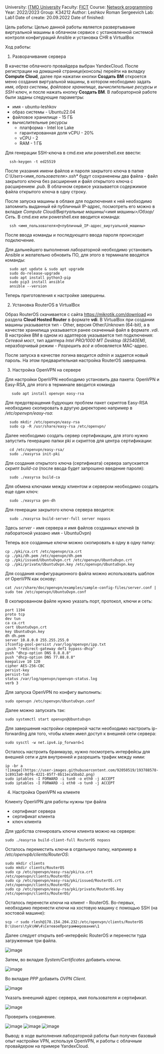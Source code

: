 University: [ITMO University](https://itmo.ru/ru/)
Faculty: [FICT](https://fict.itmo.ru)
Course: [Network programming](https://github.com/itmo-ict-faculty/network-programming)
Year: 2022/2023
Group: K34212
Author: Leshkov Roman Sergeevich
Lab: Lab1
Date of create: 20.09.2022
Date of finished: 

Цель работы: 
Целью данной работы является развертывание виртуальной машины в облачном сервисе с установленной системой контроля конфигураций Ansible и установка CHR в VirtualBox

Ход работы:
1. Разворачивание сервера

В качестве облачного провайдера выбран YandexCloud. После регистрации на домашней странице(консоль) перейти на вкладку **Compute Cloud**, далее при нажатии кнопки **Создать ВМ** откроется меню создания виртуальной машины, в котором необходимо задать *имя, образ системы, файловое хранилище, вычислительные ресурсы и SSH-ключ*, и после нажать кнопку **Создать ВМ**. 
В лабораторной работе были заданы следующие параметры: 
  - имя - ubuntu-leshkov
  - образ системы - Ubuntu22.04
  - файловое хранилище - 15 ГБ
  - вычислительные ресурсы
    - платформа - Intel Ice Lake
    - гарантированная доля vCPU - 20%
    - vCPU - 2
    - RAM - 1 ГБ
    
Для генерации SSH-ключа в cmd.exe или powershell.exe ввести:
  
      ssh-keygen -t ed25519
      
После указания имени файлов и пароля закрытого ключа в папке *C:\Users\<имя_пользователя>\.ssh\** будут сохраненены два файла - файл закрытого ключа без расширения и файл открытого ключа с расширением *.pub*. В облачном сервисе указывается содержимое файла открытого ключа в одну строку.
  
После запуска машины в облаке для подключения к ней необходимо запомнить выданный ей публичный IP-адрес, посмотреть его можно в вкладке *Compute Cloud/Виртуальные машины/<имя машины>/Обзор/Сеть*. В cmd.exe или powershell.exe вводится команда:
  
      ssh <имя_пользователя>@<публичный_IP-адрес_виртуальной_машины>
      
После ввода команды и последующего ввода пароля происходит подключение.
  
Для дальнейшего выполнения лабораторной необходимо установить Ansible и желательно обновить ПО, для этого в терминале вводятся команды:
  
      sudo apt update & sudo apt upgrade
      sudo do-release-upgrade
      sudo apt install python3-pip
      sudo pip3 install ansible
      ansible --version
      
Теперь приготовления к настройке завершены.
  
2. Установка RouterOS в VirtualBox

Образ RouterOS скачивается с сайта https://mikrotik.com/download из раздела **Cloud Hosted Router** в формате **vdi**. В VirtualBox при создании машины указывается тип - Other, версия Other/Unknown (64-bit), а в качестве хранилища указывается ранее скаченный файл в формате *.vdi*. В настройке ВМ в одном из адаптеров указывается тип подключения: *Сетевой мост*, тип адаптера *Intel PRO/1000 MT Desktop (82540EM)*, неразборчивый режим - *Разрешить всё* и обновляется MAC-адрес.
  
 После запуска в качестве логина вводится *admin* и задается новый пароль. На этом предварительная настройка RouterOS завершена.
  
3. Настройка OpenVPN на сервере

Для настройки OpenVPN необходимо установить два пакета: OpenVPN и Easy-RSA, для этого в терминале вводится команда
  
       sudo apt install openvpn easy-rsa
       
Для предотвращения будующих проблем пакет скриптов Easy-RSA необходимо скопировать в другую директорию например в */etc/openvpn/easy-rsa*:
  
      sudo mkdir /etc/openvpn/easy-rsa
      sudo cp -R /usr/share/easy-rsa /etc/openvpn/
      
Далее необходимо создать сервер сертификации, для этого нужно запустить генерацию папки pki и скриптов для центра сертификации:
  
      cd /etc/openvpn/easy-rsa/
      sudo ./easyrsa init-pki
      
Для создания открытого ключа (сертификата) сервера запускается скрипт *build-ca* (после ввода будет запрошено введение пароля):
  
      sudo ./easyrsa build-ca

Для обмена ключами между клиентом и сервером необходимо создать еще один ключ:
  
      sudo ./easyrsa gen-dh
  
Для генерации закрытого ключа сервера вводится:
  
      sudo ./easyrsa build-server-full server nopass
      
Здесь *server* - имя сервера и имя файлов созданных ключей (в лаборатоной указано имя - UbuntuOvpn)

Теперь все созданные ключи можно скопировать в одну в одну папку:

    cp ./pki/ca.crt /etc/openvpn/ca.crt
    cp ./pki/dh.pem /etc/openvpn/dh.pem
    cp ./pki/issued/UbuntuOvpn.crt /etc/openvpn/UbuntuOvpn.crt
    cp ./pki/private/UbuntuOvpn.key /etc/openvpn/UbuntuOvpn.key
    
Для создания конфигурационного файла можно использовать шаблон от OpenVPN как основу:

    cat /usr/share/doc/openvpn/examples/sample-config-files/server.conf | sudo tee /etc/openvpn/UbuntuOvpn.conf

В скопированном файле нужно указать порт, протокол, ключи и сеть:

    port 1194
    proto tcp
    dev tun
    ca ca.crt
    cert UbuntuOvpn.crt
    key UbuntuOvpn.key
    dh dh.pem
    server 10.8.0.0 255.255.255.0
    ifconfig-pool-persist /var/log/openvpn/ipp.txt
    ;push "redirect-gateway def1 bypass-dhcp"
    push "dhcp-option DNS 8.8.8.8"
    push "dhcp-option DNS 77.88.8.8"
    keepalive 10 120
    cipher AES-256-CBC
    persist-key
    persist-tun
    status /var/log/openvpn/openvpn-status.log
    verb 3

Для запуска OpenVPN по конфигу выполнить:

    sudo openvpn /etc/openvpn/UbuntuOvpn.conf
    
Далее можно запускать так:

    sudo systemctl start openvpn@UbuntuOvpn

Для завершения настройки серверной части необходимо настроить ip-forwarding для того, чтобы клиен имел доступ к внешней сети сервера:

    sudo sysctl -w net.ipv4.ip_forward=1
    
Осталось настроить бранмауэр, нужно посмотреть интерфейсы для внешней сети и для внутренней и разрешить трафик между ними:

    ip -br a
    ![image](https://user-images.githubusercontent.com/92050519/193788578-1c8913a0-8df6-4221-85f7-8b11eca5bab2.png)
    sudo iptables -I FORWARD -i tun0 -o eth0 -j ACCEPT
    sudo iptables -I FORWARD -i eth0 -o tun0 -j ACCEPT

4. Настройка OpenVPN на клиенте

Клиенту OpenVPN для работы нужны три файла 
- сертификат сервера
- сертификат клиента
- ключ клиента

Для удобства сгенировать ключи клиента можно на сервере:

    sudo ./easyrsa build-client-full RouterOS nopass

Осталось переместить ключи в отдельную папку, например в */etc/openvpb/clients/RouterOS*:

    sudo mkdir clients
    sudo mkdir clients/RouterOS
    sudo cp /etc/openvpn/easy-rsa/pki/ca.crt /etc/openvpn/clients/RouterOS/
    sudo cp /etc/openvpn/easy-rsa/pki/issued/RouterOS.crt /etc/openvpn/clients/RouterOS/
    sudo cp /etc/openvpn/easy-rsa/pki/private/RouterOS.key /etc/openvpn/clients/RouterOS/
    
Осталось перенести ключи на клиент - RouterOS. Во-первых, необходимо перенести ключи на хостовую машину с помощью SSH (на хостовой машине): 

    scp -r sudo rlesh@178.154.204.232:/etc/openvpn/clients/RouterOS D:\Users\tyk\HW\4\СетевоеПрограммирование\1

Далее следует открыть веб-интерфейс RouterOS и перенести туда загруженные три файла.

![image](https://user-images.githubusercontent.com/92050519/193788796-2dac0c03-496f-42ea-bf5a-79ae36b8e51a.png)

Затем, во вкладке *System/Certificates* добавить ключи. 

![image](https://user-images.githubusercontent.com/92050519/193788940-ea4cf716-5931-4e10-bfca-f46740941983.png)

Во вкладке *PPP* добавить *OVPN Client*.

![image](https://user-images.githubusercontent.com/92050519/193789049-f68ec664-13a6-4657-81b7-24d40437d308.png)

Указать внеешний адрес сервера, имя пользователя и сертификат.

![image](https://user-images.githubusercontent.com/92050519/193789238-d811c91f-b99d-4111-88f5-40b46e4039ea.png)

Проверить соединение.

![image](https://user-images.githubusercontent.com/92050519/193790262-4512c73e-5b20-4771-ad1c-a73505aca01f.png)
![image](https://user-images.githubusercontent.com/92050519/193790366-aab96aae-4855-41b7-ab5d-e74034e17ed9.png)
![image](https://user-images.githubusercontent.com/92050519/193790451-e777aca1-bb74-4bc1-a3ec-398e1c417780.png)

Вывод: в ходе выполнения лабораторной работы был получен базовый опыт настройки VPN, используя OpenVPN, и работы с облачным провайдером на примере YandexCloud.
